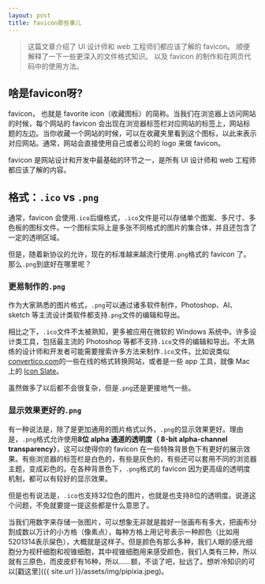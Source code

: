 ```yaml
---
layout: post
title: favicon那些事儿
---
```


> 这篇文章介绍了 UI 设计师和 web 工程师们都应该了解的 favicon。
> 顺便解释了一下一些更深入的文件格式知识。
> 以及 favicon 的制作和在网页代码中的使用方法。

## 啥是favicon呀?

favicon， 也就是 favorite icon（收藏图标）的简称。当我们在浏览器上访问网站的时候，每个网站的 favicon 会出现在浏览器标签栏对应网站的标签上，网站标题的左边。当你收藏一个网站的时候，可以在收藏夹里看到这个图标，以此来表示对应网站。通常，网站会直接使用自己或者公司的 logo 来做 favicon。

favicon 是网站设计和开发中最基础的环节之一，是所有 UI 设计师和 web 工程师都应该了解的内容。

<!-- more -->

## 格式：`.ico` vs `.png`

通常，favicon 会使用`.ico`后缀格式，`.ico`文件是可以存储单个图案、多尺寸、多色板的图标文件。一个图标实际上是多张不同格式的图片的集合体，并且还包含了一定的透明区域。

但是，随着新协议的允许，现在的标准越来越流行使用`.png`格式的 favicon 了。那么`.png`到底好在哪里呢？

### 更易制作的`.png`

作为大家熟悉的图片格式，`.png`可以通过诸多软件制作，Photoshop、AI、sketch 等主流设计类软件都支持`.png`文件的编辑和导出。

相比之下，`.ico`文件不太被熟知，更多被应用在微软的 Windows 系统中。许多设计类工具，包括最主流的 Photoshop 等都不支持`.ico`文件的编辑和导出。不太熟练的设计师和开发者可能需要搜索许多方法来制作`.ico`文件。比如说类似[convertico.com](http://convertico.com/)的一些在线的格式转换网站，或者是一些 app 工具，就像 Mac 上的 [Icon Slate](https://itunes.apple.com/cn/app/icon-slate/id439697913?mt=12)。

虽然做多了以后都不会很复杂，但是`.png`还是更接地气一些。

### 显示效果更好的`.png`

有一种说法是，除了是更加通用的图片格式以外，`.png`的显示效果更好。理由是，`.png`格式允许使用**8位 alpha 通道的透明度（ 8-bit alpha-channel transparency）**，这可以使得你的 favicon 在一些特殊背景色下有更好的展示效果。有些浏览器的标签栏是白色的，有些是灰色的，有些还可以套用不同的浏览器主题，变成彩色的。在各种背景色下，`.png`格式的 favicon 因为更高级的透明度机制，都可以有较好的显示效果。

但是也有说法是，`.ico`也支持32位色的图片，也就是也支持8位的透明度。说道这个问题，不免就要提一提这些都是什么意思了。

当我们用数字来存储一张图片，可以想象无非就是裁好一张画布有多大，把画布分割成数以万计的小方格（像素点），每种方格上用记号表示一种颜色（比如用5201314表示屎色），大概就是这样子。但是颜色有那么多种，我们人眼的感光细胞分为视杆细胞和视锥细胞，其中视锥细胞用来感受颜色，我们人类有三种，所以就有三原色，而皮皮虾有16种，所以......额，不谈了吧，扯远了。想听冷知识的可以[戳这里]({{ site.url }}/assets/img/pipixia.jpeg)。